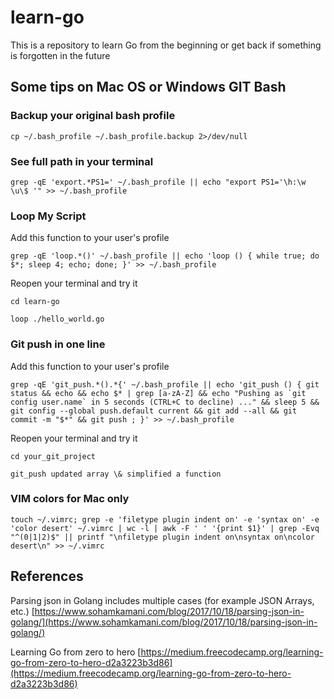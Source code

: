 # learn-go

This is a repository to learn Go from the beginning or get back if something is forgotten in the future

## Some tips on Mac OS or Windows GIT Bash

### Backup your original bash profile

`cp ~/.bash_profile ~/.bash_profile.backup 2>/dev/null`

### See full path in your terminal

`grep -qE 'export.*PS1=' ~/.bash_profile || echo "export PS1='\h:\w \u\$ '" >> ~/.bash_profile`

### Loop My Script

Add this function to your user's profile

`grep -qE 'loop.*()' ~/.bash_profile || echo 'loop () { while true; do $*; sleep 4; echo; done; }' >> ~/.bash_profile`

Reopen your terminal and try it

`cd learn-go`

`loop ./hello_world.go`

### Git push in one line

Add this function to your user's profile

``grep -qE 'git_push.*().*{' ~/.bash_profile || echo 'git_push () { git status && echo && echo $* | grep [a-zA-Z] && echo "Pushing as `git config user.name` in 5 seconds (CTRL+C to decline) ..." && sleep 5 && git config --global push.default current && git add --all && git commit -m "$*" && git push ; }' >> ~/.bash_profile``

Reopen your terminal and try it

`cd your_git_project`

`git_push updated array \& simplified a function`

### VIM colors for Mac only

`touch ~/.vimrc; grep -e 'filetype plugin indent on' -e 'syntax on' -e 'color desert' ~/.vimrc | wc -l | awk -F ' ' '{print $1}' | grep -Evq "^(0|1|2)$" || printf "\nfiletype plugin indent on\nsyntax on\ncolor desert\n" >> ~/.vimrc`

## References

Parsing json in Golang includes multiple cases (for example JSON Arrays, etc.) [https://www.sohamkamani.com/blog/2017/10/18/parsing-json-in-golang/](https://www.sohamkamani.com/blog/2017/10/18/parsing-json-in-golang/)

Learning Go from zero to hero [https://medium.freecodecamp.org/learning-go-from-zero-to-hero-d2a3223b3d86](https://medium.freecodecamp.org/learning-go-from-zero-to-hero-d2a3223b3d86)
